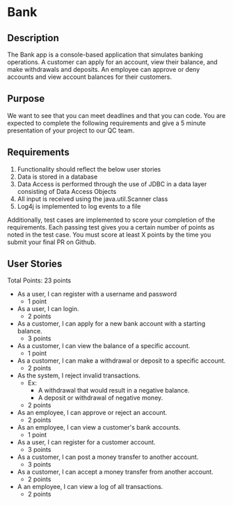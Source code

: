 # Bank

## Description

The Bank app is a console-based application that simulates banking operations. 
A customer can apply for an account, view their balance, and make withdrawals and deposits. 
An employee can approve or deny accounts and view account balances for their customers.
	
## Purpose

We want to see that you can meet deadlines and that you can code. 
You are expected to complete the following requirements and give a 5 minute presentation of your project to our QC team.

## Requirements
1. Functionality should reflect the below user stories
2. Data is stored in a database
3. Data Access is performed through the use of JDBC in a data layer consisting of Data Access Objects
4. All input is received using the java.util.Scanner class
5. Log4j is implemented to log events to a file

Additionally, test cases are implemented to score your completion of the requirements. Each passing test
gives you a certain number of points as noted in the test case. You must score at least X points by the
time you submit your final PR on Github.

## User Stories
Total Points: 23 points

* As a user, I can register with a username and password
  * 1 point
* As a user, I can login.
	* 2 points
* As a customer, I can apply for a new bank account with a starting balance.
	* 3 points
* As a customer, I can view the balance of a specific account.
	* 1 point
* As a customer, I can make a withdrawal or deposit to a specific account.
	* 2 points
* As the system, I reject invalid transactions.
	* Ex:
		* A withdrawal that would result in a negative balance.
		* A deposit or withdrawal of negative money.
	* 2 points
* As an employee, I can approve or reject an account.
	* 2 points
* As an employee, I can view a customer's bank accounts.
	* 1 point
* As a user, I can register for a customer account.
	* 3 points
* As a customer, I can post a money transfer to another account.
	* 3 points
* As a customer, I can accept a money transfer from another account.
	* 2 points
* A an employee, I can view a log of all transactions.
	* 2 points
